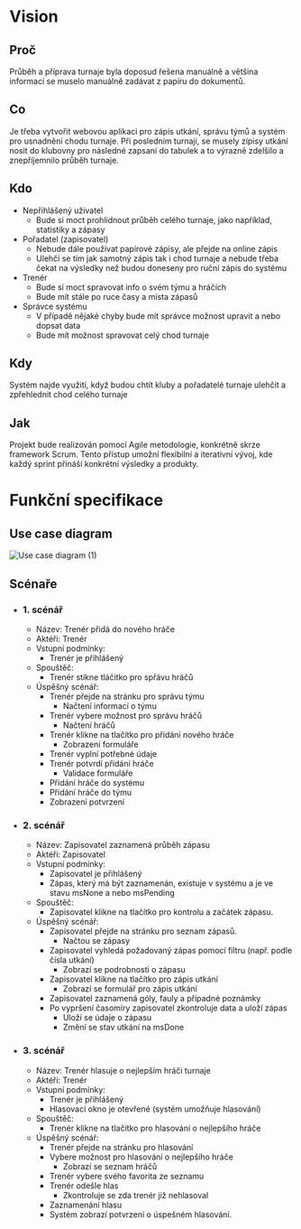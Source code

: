 # Vision
## Proč
Průběh a příprava turnaje byla doposud řešena manuálně a většina informací se muselo manuálně zadávat z papíru do dokumentů.
## Co
Je třeba vytvořit webovou aplikaci pro zápis utkání, správu týmů a systém pro usnadnění chodu turnaje.
Při posledním turnaji, se musely zípisy utkání nosit do klubovny pro následné zapsaní do tabulek a to výrazně zdelšilo a znepříjemnilo průběh turnaje.
## Kdo
- Nepřihlášený uživatel
  - Bude si moct prohlídnout průběh celého turnaje, jako například, statistiky a zápasy
- Pořadatel (zapisovatel)
  - Nebude dále používat papírové zápisy, ale přejde na online zápis
  - Ulehčí se tím jak samotný zápis tak i chod turnaje a nebude třeba čekat na výsledky než budou doneseny pro ruční zápis do systému
- Trenér
  - Bude si moct spravovat info o svém týmu a hráčích
  - Bude mít stále po ruce časy a místa zápasů
- Správce systému
  - V případě nějaké chyby bude mít správce možnost upravit a nebo dopsat data
  - Bude mít možnost spravovat celý chod turnaje
## Kdy
Systém najde využití, když budou chtít kluby a pořadatelé turnaje ulehčit a zpřehlednit chod celého turnaje
## Jak
Projekt bude realizován pomocí Agile metodologie, konkrétně skrze framework Scrum. Tento přístup umožní flexibilní a iterativní vývoj, kde každý sprint přináší konkrétní výsledky a produkty.

# Funkční specifikace
## Use case diagram
![Use case diagram (1)](https://github.com/user-attachments/assets/8a3af26c-5956-48c4-aec1-099126b2648b)

## Scénaře
- ### 1. scénář
  - Název: Trenér přidá do nového hráče
  - Aktéři: Trenér
  - Vstupní podmínky:
    - Trenér je přihlášený
  - Spouštěč:
    - Trenér stikne tláčitko pro spřávu hráčů
  - Úspěšný scénář:
    - Trenér přejde na stránku pro správu týmu
      - Načtení informací o týmu
    - Trenér vybere možnost pro správu hráčů
      - Načtení hráčů
    - Trenér klikne na tlačítko pro přidání nového hráče
      - Zobrazení formuláře
    - Trenér vyplní potřebné údaje
    - Trenér potvrdí přidání hráče
      - Validace formuláře
    - Přidání hráče do systému
    - Přidání hráče do týmu
    - Zobrazení potvrzení
- ### 2. scénář
  - Název: Zapisovatel zaznamená průběh zápasu
  - Aktéři: Zapisovatel
  - Vstupní podmínky:
     - Zapisovatel je přihlášený
     - Zápas, který má být zaznamenán, existuje v systému a je ve stavu msNone a nebo msPending
  - Spouštěč:
      - Zapisovatel klikne na tlačítko pro kontrolu a začátek zápasu.
  - Úspěšný scénář: 
      - Zapisovatel přejde na stránku pro seznam zápasů.
        - Načtou se zápasy
      - Zapisovatel vyhledá požadovaný zápas pomocí filtru (např. podle čísla utkání)
        - Zobrazí se podrobnosti o zápasu
      - Zapisovatel klikne na tlačítko pro zápis utkání
        - Zobrazí se formulář pro zápis utkání
      - Zapisovatel zaznamená góly, fauly a případné poznámky
      - Po vypršení časomíry zapisovatel zkontroluje data a uloží zápas
        - Uloží se údaje o zápasu
        - Změní se stav utkání na msDone
- ### 3. scénář
  - Název: Trenér hlasuje o nejlepším hráči turnaje
  - Aktéři: Trenér
  - Vstupní podmínky:
    - Trenér je přihlášený
    - Hlasovací okno je otevřené (systém umožňuje hlasování)
  - Spouštěč:
    - Trenér klikne na tlačítko pro hlasování o nejlepšího hráče
  - Úspěšný scénář:
    - Trenér přejde na stránku pro hlasování
    - Vybere možnost pro hlasování o nejlepšího hráče
      - Zobrazí se seznam hráčů
    - Trenér vybere svého favorita ze seznamu
    - Trenér odešle hlas
      - Zkontroluje se zda trenér již nehlasoval
    - Zaznamenání hlasu
    - Systém zobrazí potvrzení o úspešném hlasování.

